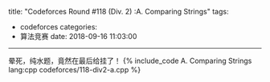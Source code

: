title: "Codeforces Round #118 (Div. 2) :A. Comparing Strings"
tags:
  - codeforces
categories:
  - 算法竞赛
date: 2018-09-16 11:03:00
---

晕死，纯水题，竟然在最后给挂了！
{% include_code A. Comparing Strings lang:cpp codeforces/118-div2-a.cpp %}